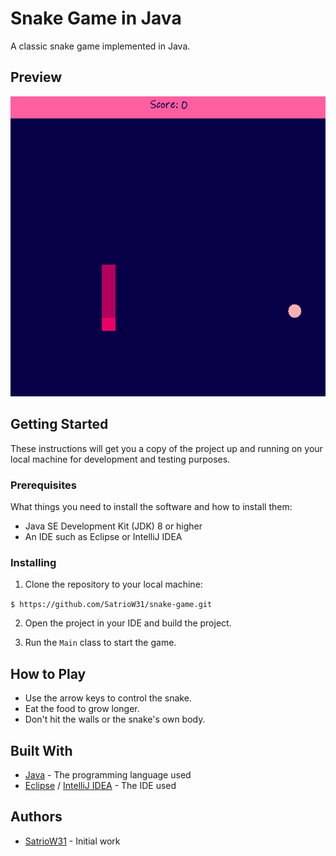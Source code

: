# Snake Game in Java

A classic snake game implemented in Java.

## Preview

![Snake Game Screenshot](image1.png)

## Getting Started

These instructions will get you a copy of the project up and running on your local machine for development and testing purposes.

### Prerequisites

What things you need to install the software and how to install them:

- Java SE Development Kit (JDK) 8 or higher
- An IDE such as Eclipse or IntelliJ IDEA

### Installing

1. Clone the repository to your local machine:

  ``
  $ https://github.com/SatrioW31/snake-game.git
  ``

2. Open the project in your IDE and build the project.

3. Run the `Main` class to start the game.

## How to Play

- Use the arrow keys to control the snake.
- Eat the food to grow longer.
- Don't hit the walls or the snake's own body.

## Built With

- [Java](https://java.com/en/) - The programming language used
- [Eclipse](https://eclipse.org/) / [IntelliJ IDEA](https://www.jetbrains.com/idea/) - The IDE used

## Authors

- [SatrioW31](https://github.com/your-username) - Initial work

